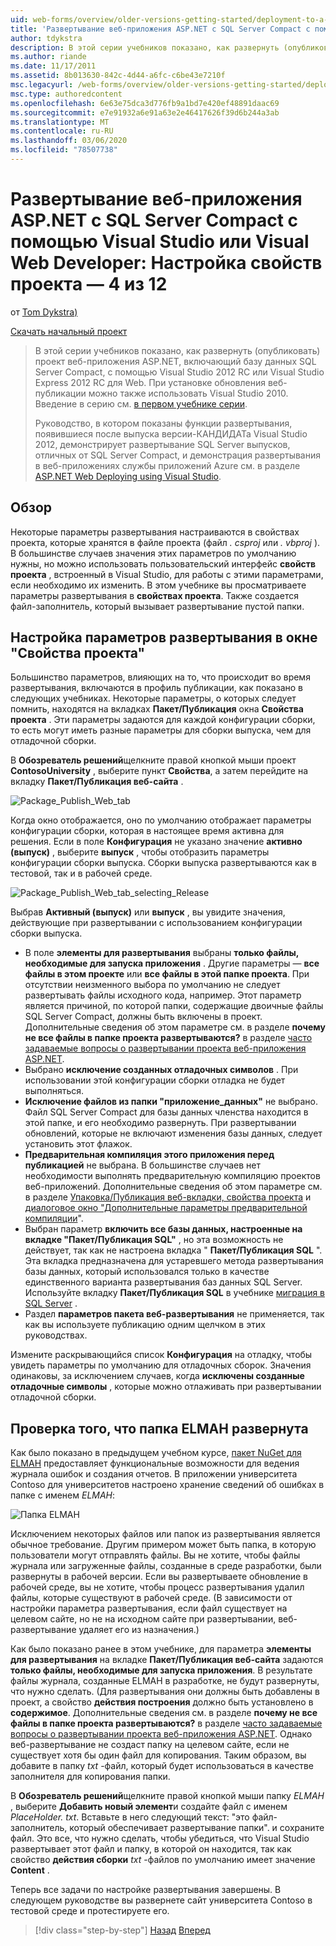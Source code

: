 ```yaml
---
uid: web-forms/overview/older-versions-getting-started/deployment-to-a-hosting-provider/deployment-to-a-hosting-provider-configuring-project-properties-4-of-12
title: 'Развертывание веб-приложения ASP.NET с SQL Server Compact с помощью Visual Studio или Visual Web Developer: Настройка свойств проекта — 4 из 12 | Документация Майкрософт'
author: tdykstra
description: В этой серии учебников показано, как развернуть (опубликовать) проект веб-приложения ASP.NET, включающий базу данных SQL Server Compact, с помощью Visual Stu...
ms.author: riande
ms.date: 11/17/2011
ms.assetid: 8b013630-842c-4d44-a6fc-c6be43e7210f
msc.legacyurl: /web-forms/overview/older-versions-getting-started/deployment-to-a-hosting-provider/deployment-to-a-hosting-provider-configuring-project-properties-4-of-12
msc.type: authoredcontent
ms.openlocfilehash: 6e63e75dca3d776fb9a1bd7e420ef48891daac69
ms.sourcegitcommit: e7e91932a6e91a63e2e46417626f39d6b244a3ab
ms.translationtype: MT
ms.contentlocale: ru-RU
ms.lasthandoff: 03/06/2020
ms.locfileid: "78507738"
---
```

# <a name="deploying-an-aspnet-web-application-with-sql-server-compact-using-visual-studio-or-visual-web-developer-configuring-project-properties---4-of-12"></a>Развертывание веб-приложения ASP.NET с SQL Server Compact с помощью Visual Studio или Visual Web Developer: Настройка свойств проекта — 4 из 12

от [Tom Dykstra)](https://github.com/tdykstra)

[Скачать начальный проект](https://code.msdn.microsoft.com/Deploying-an-ASPNET-Web-4e31366b)

> В этой серии учебников показано, как развернуть (опубликовать) проект веб-приложения ASP.NET, включающий базу данных SQL Server Compact, с помощью Visual Studio 2012 RC или Visual Studio Express 2012 RC для Web. При установке обновления веб-публикации можно также использовать Visual Studio 2010. Введение в серию см. [в первом учебнике серии](deployment-to-a-hosting-provider-introduction-1-of-12.md).
> 
> Руководство, в котором показаны функции развертывания, появившиеся после выпуска версии-КАНДИДАТа Visual Studio 2012, демонстрирует развертывание SQL Server выпусков, отличных от SQL Server Compact, и демонстрация развертывания в веб-приложениях службы приложений Azure см. в разделе [ASP.NET Web Deploying using Visual Studio](../../deployment/visual-studio-web-deployment/introduction.md).

## <a name="overview"></a>Обзор

Некоторые параметры развертывания настраиваются в свойствах проекта, которые хранятся в файле проекта (файл *. csproj* или *. vbproj* ). В большинстве случаев значения этих параметров по умолчанию нужны, но можно использовать пользовательский интерфейс **свойств проекта** , встроенный в Visual Studio, для работы с этими параметрами, если необходимо их изменить. В этом учебнике вы просматриваете параметры развертывания в **свойствах проекта**. Также создается файл-заполнитель, который вызывает развертывание пустой папки.

## <a name="configuring-deployment-settings-in-the-project-properties-window"></a>Настройка параметров развертывания в окне "Свойства проекта"

Большинство параметров, влияющих на то, что происходит во время развертывания, включаются в профиль публикации, как показано в следующих учебниках. Некоторые параметры, о которых следует помнить, находятся на вкладках **Пакет/Публикация** окна **Свойства проекта** . Эти параметры задаются для каждой конфигурации сборки, то есть могут иметь разные параметры для сборки выпуска, чем для отладочной сборки.

В **Обозреватель решений**щелкните правой кнопкой мыши проект **ContosoUniversity** , выберите пункт **Свойства**, а затем перейдите на вкладку **Пакет/Публикация веб-сайта** .

![Package_Publish_Web_tab](deployment-to-a-hosting-provider-configuring-project-properties-4-of-12/_static/image1.png)

Когда окно отображается, оно по умолчанию отображает параметры конфигурации сборки, которая в настоящее время активна для решения. Если в поле **Конфигурация** не указано значение **активно (выпуск)** , выберите **выпуск** , чтобы отобразить параметры конфигурации сборки выпуска. Сборки выпуска развертываются как в тестовой, так и в рабочей среде.

![Package_Publish_Web_tab_selecting_Release](deployment-to-a-hosting-provider-configuring-project-properties-4-of-12/_static/image2.png)

Выбрав **Активный (выпуск)** или **выпуск** , вы увидите значения, действующие при развертывании с использованием конфигурации сборки выпуска.

- В поле **элементы для развертывания** выбраны **только файлы, необходимые для запуска приложения** . Другие параметры — **все файлы в этом проекте** или **все файлы в этой папке проекта**. При отсутствии неизменного выбора по умолчанию не следует развертывать файлы исходного кода, например. Этот параметр является причиной, по которой папки, содержащие двоичные файлы SQL Server Compact, должны быть включены в проект. Дополнительные сведения об этом параметре см. в разделе **почему не все файлы в папке проекта развертываются?** в разделе [часто задаваемые вопросы о развертывании проекта веб-приложения ASP.NET](https://msdn.microsoft.com/library/ee942158.aspx).
- Выбрано **исключение созданных отладочных символов** . При использовании этой конфигурации сборки отладка не будет выполняться.
- **Исключение файлов из папки "приложение\_данных"** не выбрано. Файл SQL Server Compact для базы данных членства находится в этой папке, и его необходимо развернуть. При развертывании обновлений, которые не включают изменения базы данных, следует установить этот флажок.
- **Предварительная компиляция этого приложения перед публикацией** не выбрана. В большинстве случаев нет необходимости выполнять предварительную компиляцию проектов веб-приложений. Дополнительные сведения об этом параметре см. в разделе [Упаковка/Публикация веб-вкладки, свойства проекта](https://msdn.microsoft.com/library/dd410108(v=vs.110).aspx) и [диалоговое окно "Дополнительные параметры предварительной компиляции](https://msdn.microsoft.com/library/hh475319(v=vs.110).aspx)".
- Выбран параметр **включить все базы данных, настроенные на вкладке "Пакет/Публикация SQL"** , но эта возможность не действует, так как не настроена вкладка " **Пакет/Публикация SQL** ". Эта вкладка предназначена для устаревшего метода развертывания базы данных, который использовался только в качестве единственного варианта развертывания баз данных SQL Server. Используйте вкладку **Пакет/Публикация SQL** в учебнике [миграция в SQL Server](deployment-to-a-hosting-provider-migrating-to-sql-server-10-of-12.md) .
- Раздел **параметров пакета веб-развертывания** не применяется, так как вы используете публикацию одним щелчком в этих руководствах.

Измените раскрывающийся список **Конфигурация** на отладку, чтобы увидеть параметры по умолчанию для отладочных сборок. Значения одинаковы, за исключением случаев, когда **исключены созданные отладочные символы** , которые можно отлаживать при развертывании отладочной сборки.

## <a name="making-sure-that-the-elmah-folder-gets-deployed"></a>Проверка того, что папка ELMAH развернута

Как было показано в предыдущем учебном курсе, [пакет NuGet для ELMAH](http://www.hanselman.com/blog/NuGetPackageOfTheWeek7ELMAHErrorLoggingModulesAndHandlersWithSQLServerCompact.aspx) предоставляет функциональные возможности для ведения журнала ошибок и создания отчетов. В приложении университета Contoso для университетов настроено хранение сведений об ошибках в папке с именем *ELMAH*:

![Папка ELMAH](deployment-to-a-hosting-provider-configuring-project-properties-4-of-12/_static/image3.png)

Исключением некоторых файлов или папок из развертывания является обычное требование. Другим примером может быть папка, в которую пользователи могут отправлять файлы. Вы не хотите, чтобы файлы журнала или загруженные файлы, созданные в среде разработки, были развернуты в рабочей версии. Если вы развертываете обновление в рабочей среде, вы не хотите, чтобы процесс развертывания удалил файлы, которые существуют в рабочей среде. (В зависимости от настройки параметра развертывания, если файл существует на целевом сайте, но не на исходном сайте при развертывании, веб-развертывание удаляет его из назначения.)

Как было показано ранее в этом учебнике, для параметра **элементы для развертывания** на вкладке **Пакет/Публикация веб-сайта** задаются **только файлы, необходимые для запуска приложения**. В результате файлы журнала, созданные ELMAH в разработке, не будут развернуты, что нужно сделать. (Для развертывания они должны быть добавлены в проект, а свойство **действия построения** должно быть установлено в **содержимое**. Дополнительные сведения см. в разделе **почему не все файлы в папке проекта развертываются?** в разделе [часто задаваемые вопросы о развертывании проекта веб-приложения ASP.NET](https://msdn.microsoft.com/library/ee942158.aspx). Однако веб-развертывание не создаст папку на целевом сайте, если не существует хотя бы один файл для копирования. Таким образом, вы добавите в папку *txt* -файл, который будет использоваться в качестве заполнителя для копирования папки.

В **Обозреватель решений**щелкните правой кнопкой мыши папку *ELMAH* , выберите **Добавить новый элемент**и создайте файл с именем *PlaceHolder. txt*. Вставьте в него следующий текст: "это файл-заполнитель, который обеспечивает развертывание папки". и сохраните файл. Это все, что нужно сделать, чтобы убедиться, что Visual Studio развертывает этот файл и папку, в которой он находится, так как свойство **действия сборки** *txt* -файлов по умолчанию имеет значение **Content** .

Теперь все задачи по настройке развертывания завершены. В следующем руководстве вы развернете сайт университета Contoso в тестовой среде и протестируете его.

> [!div class="step-by-step"]
> [Назад](deployment-to-a-hosting-provider-web-config-file-transformations-3-of-12.md)
> [Вперед](deployment-to-a-hosting-provider-deploying-to-iis-as-a-test-environment-5-of-12.md)
